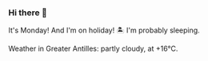 ### Hi there :wave:

It's Monday! And I'm on holiday! :desert_island: I'm probably sleeping.

Weather in Greater Antilles: partly cloudy, at +16°C.
